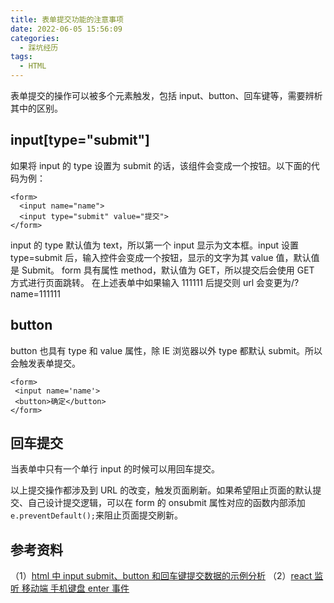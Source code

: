 ```yaml
---
title: 表单提交功能的注意事项
date: 2022-06-05 15:56:09
categories:
  - 踩坑经历
tags:
  - HTML
---
```


表单提交的操作可以被多个元素触发，包括 input、button、回车键等，需要辨析其中的区别。

<!-- more -->


## input[type="submit"]

如果将 input 的 type 设置为 submit 的话，该组件会变成一个按钮。以下面的代码为例：

```
<form>
  <input name="name">
  <input type="submit" value="提交">
</form>
```

input 的 type 默认值为 text，所以第一个 input 显示为文本框。input 设置 type=submit 后，输入控件会变成一个按钮，显示的文字为其 value 值，默认值是 Submit。
form 具有属性 method，默认值为 GET，所以提交后会使用 GET 方式进行页面跳转。
在上述表单中如果输入 111111 后提交则 url 会变更为/?name=111111

## button

button 也具有 type 和 value 属性，除 IE 浏览器以外 type 都默认 submit。所以会触发表单提交。

```
<form>
 <input name='name'>
 <button>确定</button>
</form>
```

## 回车提交

当表单中只有一个单行 input 的时候可以用回车提交。

以上提交操作都涉及到 URL 的改变，触发页面刷新。如果希望阻止页面的默认提交、自己设计提交逻辑，可以在 form 的 onsubmit 属性对应的函数内部添加`e.preventDefault();`来阻止页面提交刷新。

## 参考资料

（1）[html 中 input submit、button 和回车键提交数据的示例分析](https://www.yisu.com/zixun/118760.html)
（2）[react 监听 移动端 手机键盘 enter 事件](https://blog.csdn.net/weixin_33974433/article/details/93702424)
